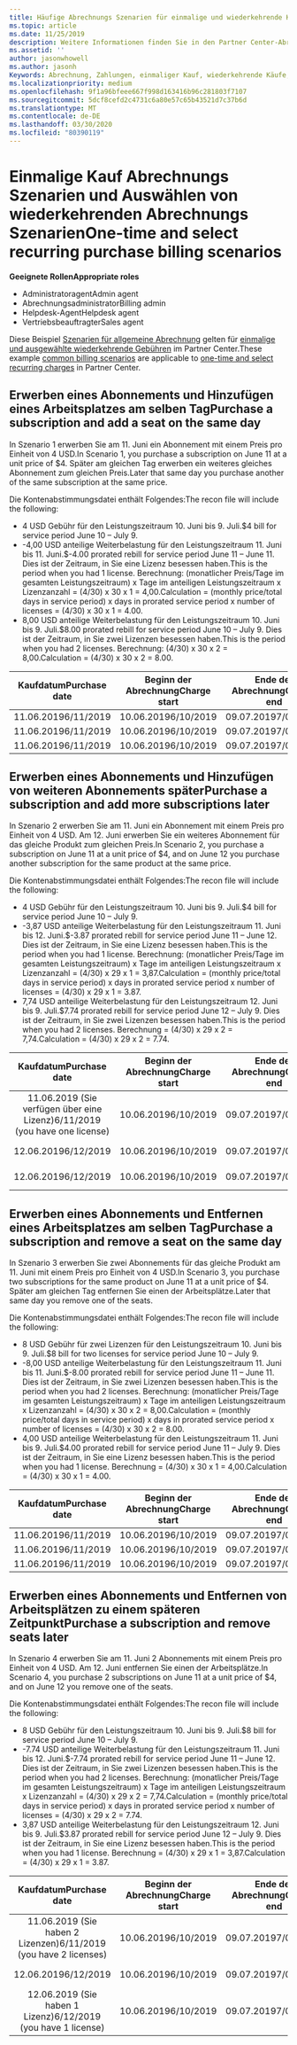 ```yaml
---
title: Häufige Abrechnungs Szenarien für einmalige und wiederkehrende Käufe | Partner Center
ms.topic: article
ms.date: 11/25/2019
description: Weitere Informationen finden Sie in den Partner Center-Abrechnungs Beispielen für einmalige und wiederkehrende Käufe. Wenn Sie Abonnements erwerben, können Sie weitere Abonnements hinzufügen, Arbeitsplätze hinzufügen oder entfernen.
ms.assetid: ''
author: jasonwhowell
ms.author: jasonh
Keywords: Abrechnung, Zahlungen, einmaliger Kauf, wiederkehrende Käufe, Abonnements, Arbeitsplätze
ms.localizationpriority: medium
ms.openlocfilehash: 9f1a96bfeee667f998d163416b96c281803f7107
ms.sourcegitcommit: 5dcf8cefd2c4731c6a80e57c65b43521d7c37b6d
ms.translationtype: MT
ms.contentlocale: de-DE
ms.lasthandoff: 03/30/2020
ms.locfileid: "80390119"
---
```

# <a name="one-time-and-select-recurring-purchase-billing-scenarios"></a><span data-ttu-id="3d397-104">Einmalige Kauf Abrechnungs Szenarien und Auswählen von wiederkehrenden Abrechnungs Szenarien</span><span class="sxs-lookup"><span data-stu-id="3d397-104">One-time and select recurring purchase billing scenarios</span></span>

<span data-ttu-id="3d397-105">**Geeignete Rollen**</span><span class="sxs-lookup"><span data-stu-id="3d397-105">**Appropriate roles**</span></span>

- <span data-ttu-id="3d397-106">Administratoragent</span><span class="sxs-lookup"><span data-stu-id="3d397-106">Admin agent</span></span>
- <span data-ttu-id="3d397-107">Abrechnungsadministrator</span><span class="sxs-lookup"><span data-stu-id="3d397-107">Billing admin</span></span>
- <span data-ttu-id="3d397-108">Helpdesk-Agent</span><span class="sxs-lookup"><span data-stu-id="3d397-108">Helpdesk agent</span></span>
- <span data-ttu-id="3d397-109">Vertriebsbeauftragter</span><span class="sxs-lookup"><span data-stu-id="3d397-109">Sales agent</span></span>

<span data-ttu-id="3d397-110">Diese Beispiel [Szenarien für allgemeine Abrechnung](common-billing-scenarios.md) gelten für [einmalige und ausgewählte wiederkehrende Gebühren](one-time-and-recurring-billing.md) im Partner Center.</span><span class="sxs-lookup"><span data-stu-id="3d397-110">These example [common billing scenarios](common-billing-scenarios.md) are applicable to [one-time and select recurring charges](one-time-and-recurring-billing.md) in Partner Center.</span></span>

## <a name="purchase-a-subscription-and-add-a-seat-on-the-same-day"></a><span data-ttu-id="3d397-111">Erwerben eines Abonnements und Hinzufügen eines Arbeitsplatzes am selben Tag</span><span class="sxs-lookup"><span data-stu-id="3d397-111">Purchase a subscription and add a seat on the same day</span></span>

<span data-ttu-id="3d397-112">In Szenario 1 erwerben Sie am 11. Juni ein Abonnement mit einem Preis pro Einheit von 4 USD.</span><span class="sxs-lookup"><span data-stu-id="3d397-112">In Scenario 1, you purchase a subscription on June 11 at a unit price of $4.</span></span> <span data-ttu-id="3d397-113">Später am gleichen Tag erwerben ein weiteres gleiches Abonnement zum gleichen Preis.</span><span class="sxs-lookup"><span data-stu-id="3d397-113">Later that same day you purchase another of the same subscription at the same price.</span></span>

<span data-ttu-id="3d397-114">Die Kontenabstimmungsdatei enthält Folgendes:</span><span class="sxs-lookup"><span data-stu-id="3d397-114">The recon file will include the following:</span></span>

- <span data-ttu-id="3d397-115">4 USD Gebühr für den Leistungszeitraum 10. Juni bis 9. Juli.</span><span class="sxs-lookup"><span data-stu-id="3d397-115">$4 bill for service period June 10 – July 9.</span></span>
- <span data-ttu-id="3d397-116">-4,00 USD anteilige Weiterbelastung für den Leistungszeitraum 11. Juni bis 11. Juni.</span><span class="sxs-lookup"><span data-stu-id="3d397-116">$-4.00 prorated rebill for service period June 11 – June 11.</span></span> <span data-ttu-id="3d397-117">Dies ist der Zeitraum, in Sie eine Lizenz besessen haben.</span><span class="sxs-lookup"><span data-stu-id="3d397-117">This is the period when you had 1 license.</span></span> <span data-ttu-id="3d397-118">Berechnung: (monatlicher Preis/Tage im gesamten Leistungszeitraum) x Tage im anteiligen Leistungszeitraum x Lizenzanzahl = (4/30) x 30 x 1 = 4,00.</span><span class="sxs-lookup"><span data-stu-id="3d397-118">Calculation = (monthly price/total days in service period) x days in prorated service period x number of licenses = (4/30) x 30 x 1 = 4.00.</span></span>
- <span data-ttu-id="3d397-119">8,00 USD anteilige Weiterbelastung für den Leistungszeitraum 10. Juni bis 9. Juli.</span><span class="sxs-lookup"><span data-stu-id="3d397-119">$8.00 prorated rebill for service period June 10 – July 9.</span></span> <span data-ttu-id="3d397-120">Dies ist der Zeitraum, in Sie zwei Lizenzen besessen haben.</span><span class="sxs-lookup"><span data-stu-id="3d397-120">This is the period when you had 2 licenses.</span></span> <span data-ttu-id="3d397-121">Berechnung: (4/30) x 30 x 2 = 8,00.</span><span class="sxs-lookup"><span data-stu-id="3d397-121">Calculation = (4/30) x 30 x 2 = 8.00.</span></span>

|<span data-ttu-id="3d397-122">**Kaufdatum**</span><span class="sxs-lookup"><span data-stu-id="3d397-122">**Purchase date**</span></span>   |<span data-ttu-id="3d397-123">**Beginn der Abrechnung**</span><span class="sxs-lookup"><span data-stu-id="3d397-123">**Charge start**</span></span> |<span data-ttu-id="3d397-124">**Ende der Abrechnung**</span><span class="sxs-lookup"><span data-stu-id="3d397-124">**Charge end**</span></span>  |<span data-ttu-id="3d397-125">**Preis pro Einheit**</span><span class="sxs-lookup"><span data-stu-id="3d397-125">**Unit price**</span></span>  |<span data-ttu-id="3d397-126">**Anzahl**</span><span class="sxs-lookup"><span data-stu-id="3d397-126">**Quantity**</span></span>  |<span data-ttu-id="3d397-127">**Betrag**</span><span class="sxs-lookup"><span data-stu-id="3d397-127">**Amount**</span></span> |<span data-ttu-id="3d397-128">**Gebührenart**</span><span class="sxs-lookup"><span data-stu-id="3d397-128">**Charge type**</span></span> |
|:------:|:------:|:------:|:------:|:------:|:------:|:-----:|
|<span data-ttu-id="3d397-129">11.06.2019</span><span class="sxs-lookup"><span data-stu-id="3d397-129">6/11/2019</span></span>      |<span data-ttu-id="3d397-130">10.06.2019</span><span class="sxs-lookup"><span data-stu-id="3d397-130">6/10/2019</span></span>   |<span data-ttu-id="3d397-131">09.07.2019</span><span class="sxs-lookup"><span data-stu-id="3d397-131">7/09/2019</span></span>         |<span data-ttu-id="3d397-132">4 USD</span><span class="sxs-lookup"><span data-stu-id="3d397-132">$4</span></span>                |<span data-ttu-id="3d397-133">1</span><span class="sxs-lookup"><span data-stu-id="3d397-133">1</span></span>                 |<span data-ttu-id="3d397-134">4 USD</span><span class="sxs-lookup"><span data-stu-id="3d397-134">$4</span></span>            |<span data-ttu-id="3d397-135">Neu</span><span class="sxs-lookup"><span data-stu-id="3d397-135">New</span></span>         |
|<span data-ttu-id="3d397-136">11.06.2019</span><span class="sxs-lookup"><span data-stu-id="3d397-136">6/11/2019</span></span>     | <span data-ttu-id="3d397-137">10.06.2019</span><span class="sxs-lookup"><span data-stu-id="3d397-137">6/10/2019</span></span>    |<span data-ttu-id="3d397-138">09.07.2019</span><span class="sxs-lookup"><span data-stu-id="3d397-138">7/09/2019</span></span>        |<span data-ttu-id="3d397-139">4 USD</span><span class="sxs-lookup"><span data-stu-id="3d397-139">$4</span></span>        |<span data-ttu-id="3d397-140">1</span><span class="sxs-lookup"><span data-stu-id="3d397-140">1</span></span>        | <span data-ttu-id="3d397-141">-4 USD</span><span class="sxs-lookup"><span data-stu-id="3d397-141">-$4</span></span>       |<span data-ttu-id="3d397-142">addQuantity</span><span class="sxs-lookup"><span data-stu-id="3d397-142">addQuantity</span></span>           |
|<span data-ttu-id="3d397-143">11.06.2019</span><span class="sxs-lookup"><span data-stu-id="3d397-143">6/11/2019</span></span>     | <span data-ttu-id="3d397-144">10.06.2019</span><span class="sxs-lookup"><span data-stu-id="3d397-144">6/10/2019</span></span>    |<span data-ttu-id="3d397-145">09.07.2019</span><span class="sxs-lookup"><span data-stu-id="3d397-145">7/09/2019</span></span>        |<span data-ttu-id="3d397-146">4 USD</span><span class="sxs-lookup"><span data-stu-id="3d397-146">$4</span></span>        | <span data-ttu-id="3d397-147">2</span><span class="sxs-lookup"><span data-stu-id="3d397-147">2</span></span>      |<span data-ttu-id="3d397-148">-8 USD</span><span class="sxs-lookup"><span data-stu-id="3d397-148">$8</span></span>         |<span data-ttu-id="3d397-149">addQuantity</span><span class="sxs-lookup"><span data-stu-id="3d397-149">addQuantity</span></span>           |

## <a name="purchase-a-subscription-and-add-more-subscriptions-later"></a><span data-ttu-id="3d397-150">Erwerben eines Abonnements und Hinzufügen von weiteren Abonnements später</span><span class="sxs-lookup"><span data-stu-id="3d397-150">Purchase a subscription and add more subscriptions later</span></span>

<span data-ttu-id="3d397-151">In Szenario 2 erwerben Sie am 11. Juni ein Abonnement mit einem Preis pro Einheit von 4 USD. Am 12. Juni erwerben Sie ein weiteres Abonnement für das gleiche Produkt zum gleichen Preis.</span><span class="sxs-lookup"><span data-stu-id="3d397-151">In Scenario 2, you purchase a subscription on June 11 at a unit price of $4, and on June 12 you purchase another subscription for the same product at the same price.</span></span>

<span data-ttu-id="3d397-152">Die Kontenabstimmungsdatei enthält Folgendes:</span><span class="sxs-lookup"><span data-stu-id="3d397-152">The recon file will include the following:</span></span>

- <span data-ttu-id="3d397-153">4 USD Gebühr für den Leistungszeitraum 10. Juni bis 9. Juli.</span><span class="sxs-lookup"><span data-stu-id="3d397-153">$4 bill for service period June 10 – July 9.</span></span>
- <span data-ttu-id="3d397-154">-3,87 USD anteilige Weiterbelastung für den Leistungszeitraum 11. Juni bis 12. Juni.</span><span class="sxs-lookup"><span data-stu-id="3d397-154">$-3.87 prorated rebill for service period June 11 – June 12.</span></span> <span data-ttu-id="3d397-155">Dies ist der Zeitraum, in Sie eine Lizenz besessen haben.</span><span class="sxs-lookup"><span data-stu-id="3d397-155">This is the period when you had 1 license.</span></span> <span data-ttu-id="3d397-156">Berechnung: (monatlicher Preis/Tage im gesamten Leistungszeitraum) x Tage im anteiligen Leistungszeitraum x Lizenzanzahl = (4/30) x 29 x 1 = 3,87.</span><span class="sxs-lookup"><span data-stu-id="3d397-156">Calculation = (monthly price/total days in service period) x days in prorated service period x number of licenses = (4/30) x 29 x 1 = 3.87.</span></span>
- <span data-ttu-id="3d397-157">7,74 USD anteilige Weiterbelastung für den Leistungszeitraum 12. Juni bis 9. Juli.</span><span class="sxs-lookup"><span data-stu-id="3d397-157">$7.74 prorated rebill for service period June 12 – July 9.</span></span> <span data-ttu-id="3d397-158">Dies ist der Zeitraum, in Sie zwei Lizenzen besessen haben.</span><span class="sxs-lookup"><span data-stu-id="3d397-158">This is the period when you had 2 licenses.</span></span> <span data-ttu-id="3d397-159">Berechnung = (4/30) x 29 x 2 = 7,74.</span><span class="sxs-lookup"><span data-stu-id="3d397-159">Calculation = (4/30) x 29 x 2 = 7.74.</span></span>

|<span data-ttu-id="3d397-160">**Kaufdatum**</span><span class="sxs-lookup"><span data-stu-id="3d397-160">**Purchase date**</span></span>   |<span data-ttu-id="3d397-161">**Beginn der Abrechnung**</span><span class="sxs-lookup"><span data-stu-id="3d397-161">**Charge start**</span></span> |<span data-ttu-id="3d397-162">**Ende der Abrechnung**</span><span class="sxs-lookup"><span data-stu-id="3d397-162">**Charge end**</span></span>  |<span data-ttu-id="3d397-163">**Preis pro Einheit**</span><span class="sxs-lookup"><span data-stu-id="3d397-163">**Unit price**</span></span>  |<span data-ttu-id="3d397-164">**Anzahl**</span><span class="sxs-lookup"><span data-stu-id="3d397-164">**Quantity**</span></span>  |<span data-ttu-id="3d397-165">**Betrag**</span><span class="sxs-lookup"><span data-stu-id="3d397-165">**Amount**</span></span> |<span data-ttu-id="3d397-166">**Gebührenart**</span><span class="sxs-lookup"><span data-stu-id="3d397-166">**Charge type**</span></span> |
|:------:|:------:|:------:|:------:|:------:|:------:|:-----:|
|<span data-ttu-id="3d397-167">11.06.2019 (Sie verfügen über eine Lizenz)</span><span class="sxs-lookup"><span data-stu-id="3d397-167">6/11/2019 (you have one license)</span></span>     |<span data-ttu-id="3d397-168">10.06.2019</span><span class="sxs-lookup"><span data-stu-id="3d397-168">6/10/2019</span></span>   |<span data-ttu-id="3d397-169">09.07.2019</span><span class="sxs-lookup"><span data-stu-id="3d397-169">7/09/2019</span></span>         |<span data-ttu-id="3d397-170">4 USD</span><span class="sxs-lookup"><span data-stu-id="3d397-170">$4</span></span>         |<span data-ttu-id="3d397-171">1</span><span class="sxs-lookup"><span data-stu-id="3d397-171">1</span></span>        |<span data-ttu-id="3d397-172">4 USD</span><span class="sxs-lookup"><span data-stu-id="3d397-172">$4</span></span>            |<span data-ttu-id="3d397-173">Neu</span><span class="sxs-lookup"><span data-stu-id="3d397-173">New</span></span>         |
|<span data-ttu-id="3d397-174">12.06.2019</span><span class="sxs-lookup"><span data-stu-id="3d397-174">6/12/2019</span></span>     | <span data-ttu-id="3d397-175">10.06.2019</span><span class="sxs-lookup"><span data-stu-id="3d397-175">6/10/2019</span></span>    |<span data-ttu-id="3d397-176">09.07.2019</span><span class="sxs-lookup"><span data-stu-id="3d397-176">7/09/2019</span></span>        |<span data-ttu-id="3d397-177">4 USD</span><span class="sxs-lookup"><span data-stu-id="3d397-177">$4</span></span>        |<span data-ttu-id="3d397-178">1</span><span class="sxs-lookup"><span data-stu-id="3d397-178">1</span></span>        | <span data-ttu-id="3d397-179">-3,87 USD</span><span class="sxs-lookup"><span data-stu-id="3d397-179">-$3.87</span></span>       |<span data-ttu-id="3d397-180">addQuantity</span><span class="sxs-lookup"><span data-stu-id="3d397-180">addQuantity</span></span>           |
|<span data-ttu-id="3d397-181">12.06.2019</span><span class="sxs-lookup"><span data-stu-id="3d397-181">6/12/2019</span></span>     | <span data-ttu-id="3d397-182">10.06.2019</span><span class="sxs-lookup"><span data-stu-id="3d397-182">6/10/2019</span></span>    |<span data-ttu-id="3d397-183">09.07.2019</span><span class="sxs-lookup"><span data-stu-id="3d397-183">7/09/2019</span></span>        |<span data-ttu-id="3d397-184">4 USD</span><span class="sxs-lookup"><span data-stu-id="3d397-184">$4</span></span>        | <span data-ttu-id="3d397-185">2</span><span class="sxs-lookup"><span data-stu-id="3d397-185">2</span></span>      |<span data-ttu-id="3d397-186">7,74 USD</span><span class="sxs-lookup"><span data-stu-id="3d397-186">$7.74</span></span>       |<span data-ttu-id="3d397-187">addQuantity</span><span class="sxs-lookup"><span data-stu-id="3d397-187">addQuantity</span></span>           |

## <a name="purchase-a-subscription-and-remove-a-seat-on-the-same-day"></a><span data-ttu-id="3d397-188">Erwerben eines Abonnements und Entfernen eines Arbeitsplatzes am selben Tag</span><span class="sxs-lookup"><span data-stu-id="3d397-188">Purchase a subscription and remove a seat on the same day</span></span>

<span data-ttu-id="3d397-189">In Szenario 3 erwerben Sie zwei Abonnements für das gleiche Produkt am 11. Juni mit einem Preis pro Einheit von 4 USD.</span><span class="sxs-lookup"><span data-stu-id="3d397-189">In Scenario 3, you purchase two subscriptions for the same product on June 11 at a unit price of $4.</span></span> <span data-ttu-id="3d397-190">Später am gleichen Tag entfernen Sie einen der Arbeitsplätze.</span><span class="sxs-lookup"><span data-stu-id="3d397-190">Later that same day you remove one of the seats.</span></span>  

<span data-ttu-id="3d397-191">Die Kontenabstimmungsdatei enthält Folgendes:</span><span class="sxs-lookup"><span data-stu-id="3d397-191">The recon file will include the following:</span></span>

- <span data-ttu-id="3d397-192">8 USD Gebühr für zwei Lizenzen für den Leistungszeitraum 10. Juni bis 9. Juli.</span><span class="sxs-lookup"><span data-stu-id="3d397-192">$8 bill for two licenses for service period June 10 – July 9.</span></span>
- <span data-ttu-id="3d397-193">-8,00 USD anteilige Weiterbelastung für den Leistungszeitraum 11. Juni bis 11. Juni.</span><span class="sxs-lookup"><span data-stu-id="3d397-193">$-8.00 prorated rebill for service period June 11 – June 11.</span></span> <span data-ttu-id="3d397-194">Dies ist der Zeitraum, in Sie zwei Lizenzen besessen haben.</span><span class="sxs-lookup"><span data-stu-id="3d397-194">This is the period when you had 2 licenses.</span></span> <span data-ttu-id="3d397-195">Berechnung: (monatlicher Preis/Tage im gesamten Leistungszeitraum) x Tage im anteiligen Leistungszeitraum x Lizenzanzahl = (4/30) x 30 x 2 = 8,00.</span><span class="sxs-lookup"><span data-stu-id="3d397-195">Calculation = (monthly price/total days in service period) x days in prorated service period x number of licenses = (4/30) x 30 x 2 = 8.00.</span></span>
- <span data-ttu-id="3d397-196">4,00 USD anteilige Weiterbelastung für den Leistungszeitraum 11. Juni bis 9. Juli.</span><span class="sxs-lookup"><span data-stu-id="3d397-196">$4.00 prorated rebill for service period June 11 – July 9.</span></span> <span data-ttu-id="3d397-197">Dies ist der Zeitraum, in Sie eine Lizenz besessen haben.</span><span class="sxs-lookup"><span data-stu-id="3d397-197">This is the period when you had 1 license.</span></span> <span data-ttu-id="3d397-198">Berechnung = (4/30) x 30 x 1 = 4,00.</span><span class="sxs-lookup"><span data-stu-id="3d397-198">Calculation = (4/30) x 30 x 1 = 4.00.</span></span>

|<span data-ttu-id="3d397-199">**Kaufdatum**</span><span class="sxs-lookup"><span data-stu-id="3d397-199">**Purchase date**</span></span>   |<span data-ttu-id="3d397-200">**Beginn der Abrechnung**</span><span class="sxs-lookup"><span data-stu-id="3d397-200">**Charge start**</span></span> |<span data-ttu-id="3d397-201">**Ende der Abrechnung**</span><span class="sxs-lookup"><span data-stu-id="3d397-201">**Charge end**</span></span>  |<span data-ttu-id="3d397-202">**Preis pro Einheit**</span><span class="sxs-lookup"><span data-stu-id="3d397-202">**Unit price**</span></span>  |<span data-ttu-id="3d397-203">**Anzahl**</span><span class="sxs-lookup"><span data-stu-id="3d397-203">**Quantity**</span></span>  |<span data-ttu-id="3d397-204">**Betrag**</span><span class="sxs-lookup"><span data-stu-id="3d397-204">**Amount**</span></span> |<span data-ttu-id="3d397-205">**Gebührenart**</span><span class="sxs-lookup"><span data-stu-id="3d397-205">**Charge type**</span></span> |
|:------:|:------:|:------:|:------:|:------:|:------:|:-----:|
|<span data-ttu-id="3d397-206">11.06.2019</span><span class="sxs-lookup"><span data-stu-id="3d397-206">6/11/2019</span></span>      |<span data-ttu-id="3d397-207">10.06.2019</span><span class="sxs-lookup"><span data-stu-id="3d397-207">6/10/2019</span></span>   |<span data-ttu-id="3d397-208">09.07.2019</span><span class="sxs-lookup"><span data-stu-id="3d397-208">7/09/2019</span></span>         |<span data-ttu-id="3d397-209">4 USD</span><span class="sxs-lookup"><span data-stu-id="3d397-209">$4</span></span>                |<span data-ttu-id="3d397-210">2</span><span class="sxs-lookup"><span data-stu-id="3d397-210">2</span></span>                 |<span data-ttu-id="3d397-211">-8 USD</span><span class="sxs-lookup"><span data-stu-id="3d397-211">$8</span></span>            |<span data-ttu-id="3d397-212">Neu</span><span class="sxs-lookup"><span data-stu-id="3d397-212">New</span></span>         |
|<span data-ttu-id="3d397-213">11.06.2019</span><span class="sxs-lookup"><span data-stu-id="3d397-213">6/11/2019</span></span>     | <span data-ttu-id="3d397-214">10.06.2019</span><span class="sxs-lookup"><span data-stu-id="3d397-214">6/10/2019</span></span>    |<span data-ttu-id="3d397-215">09.07.2019</span><span class="sxs-lookup"><span data-stu-id="3d397-215">7/09/2019</span></span>        |<span data-ttu-id="3d397-216">4 USD</span><span class="sxs-lookup"><span data-stu-id="3d397-216">$4</span></span>        |<span data-ttu-id="3d397-217">2</span><span class="sxs-lookup"><span data-stu-id="3d397-217">2</span></span>        | <span data-ttu-id="3d397-218">-8 USD</span><span class="sxs-lookup"><span data-stu-id="3d397-218">-$8</span></span>       |<span data-ttu-id="3d397-219">removeQuantity</span><span class="sxs-lookup"><span data-stu-id="3d397-219">removeQuantity</span></span>           |
|<span data-ttu-id="3d397-220">11.06.2019</span><span class="sxs-lookup"><span data-stu-id="3d397-220">6/11/2019</span></span>     | <span data-ttu-id="3d397-221">10.06.2019</span><span class="sxs-lookup"><span data-stu-id="3d397-221">6/10/2019</span></span>    |<span data-ttu-id="3d397-222">09.07.2019</span><span class="sxs-lookup"><span data-stu-id="3d397-222">7/09/2019</span></span>        |<span data-ttu-id="3d397-223">4 USD</span><span class="sxs-lookup"><span data-stu-id="3d397-223">$4</span></span>        | <span data-ttu-id="3d397-224">1</span><span class="sxs-lookup"><span data-stu-id="3d397-224">1</span></span>      |<span data-ttu-id="3d397-225">4 USD</span><span class="sxs-lookup"><span data-stu-id="3d397-225">$4</span></span>         |<span data-ttu-id="3d397-226">removeQuantity</span><span class="sxs-lookup"><span data-stu-id="3d397-226">removeQuantity</span></span>           |

## <a name="purchase-a-subscription-and-remove-seats-later"></a><span data-ttu-id="3d397-227">Erwerben eines Abonnements und Entfernen von Arbeitsplätzen zu einem späteren Zeitpunkt</span><span class="sxs-lookup"><span data-stu-id="3d397-227">Purchase a subscription and remove seats later</span></span>

<span data-ttu-id="3d397-228">In Szenario 4 erwerben Sie am 11. Juni 2 Abonnements mit einem Preis pro Einheit von 4 USD. Am 12. Juni entfernen Sie einen der Arbeitsplätze.</span><span class="sxs-lookup"><span data-stu-id="3d397-228">In Scenario 4, you purchase 2 subscriptions on June 11 at a unit price of $4, and on June 12 you remove one of the seats.</span></span>

<span data-ttu-id="3d397-229">Die Kontenabstimmungsdatei enthält Folgendes:</span><span class="sxs-lookup"><span data-stu-id="3d397-229">The recon file will include the following:</span></span>

- <span data-ttu-id="3d397-230">8 USD Gebühr für den Leistungszeitraum 10. Juni bis 9. Juli.</span><span class="sxs-lookup"><span data-stu-id="3d397-230">$8 bill for service period June 10 – July 9.</span></span>
- <span data-ttu-id="3d397-231">-7.74 USD anteilige Weiterbelastung für den Leistungszeitraum 11. Juni bis 12. Juni.</span><span class="sxs-lookup"><span data-stu-id="3d397-231">$-7.74 prorated rebill for service period June 11 – June 12.</span></span> <span data-ttu-id="3d397-232">Dies ist der Zeitraum, in Sie zwei Lizenzen besessen haben.</span><span class="sxs-lookup"><span data-stu-id="3d397-232">This is the period when you had 2 licenses.</span></span> <span data-ttu-id="3d397-233">Berechnung: (monatlicher Preis/Tage im gesamten Leistungszeitraum) x Tage im anteiligen Leistungszeitraum x Lizenzanzahl = (4/30) x 29 x 2 = 7,74.</span><span class="sxs-lookup"><span data-stu-id="3d397-233">Calculation = (monthly price/total days in service period) x days in prorated service period x number of licenses = (4/30) x 29 x 2 = 7.74.</span></span>
- <span data-ttu-id="3d397-234">3,87 USD anteilige Weiterbelastung für den Leistungszeitraum 12. Juni bis 9. Juli.</span><span class="sxs-lookup"><span data-stu-id="3d397-234">$3.87 prorated rebill for service period June 12 – July 9.</span></span> <span data-ttu-id="3d397-235">Dies ist der Zeitraum, in Sie eine Lizenz besessen haben.</span><span class="sxs-lookup"><span data-stu-id="3d397-235">This is the period when you had 1 license.</span></span> <span data-ttu-id="3d397-236">Berechnung = (4/30) x 29 x 1 = 3,87.</span><span class="sxs-lookup"><span data-stu-id="3d397-236">Calculation = (4/30) x 29 x 1 = 3.87.</span></span>

|<span data-ttu-id="3d397-237">**Kaufdatum**</span><span class="sxs-lookup"><span data-stu-id="3d397-237">**Purchase date**</span></span>   |<span data-ttu-id="3d397-238">**Beginn der Abrechnung**</span><span class="sxs-lookup"><span data-stu-id="3d397-238">**Charge start**</span></span> |<span data-ttu-id="3d397-239">**Ende der Abrechnung**</span><span class="sxs-lookup"><span data-stu-id="3d397-239">**Charge end**</span></span>  |<span data-ttu-id="3d397-240">**Preis pro Einheit**</span><span class="sxs-lookup"><span data-stu-id="3d397-240">**Unit price**</span></span>  |<span data-ttu-id="3d397-241">**Anzahl**</span><span class="sxs-lookup"><span data-stu-id="3d397-241">**Quantity**</span></span>  |<span data-ttu-id="3d397-242">**Betrag**</span><span class="sxs-lookup"><span data-stu-id="3d397-242">**Amount**</span></span> |<span data-ttu-id="3d397-243">**Gebührenart**</span><span class="sxs-lookup"><span data-stu-id="3d397-243">**Charge type**</span></span> |
|:------:|:------:|:------:|:------:|:------:|:------:|:-----:|
|<span data-ttu-id="3d397-244">11.06.2019 (Sie haben 2 Lizenzen)</span><span class="sxs-lookup"><span data-stu-id="3d397-244">6/11/2019 (you have 2 licenses)</span></span>     |<span data-ttu-id="3d397-245">10.06.2019</span><span class="sxs-lookup"><span data-stu-id="3d397-245">6/10/2019</span></span>   |<span data-ttu-id="3d397-246">09.07.2019</span><span class="sxs-lookup"><span data-stu-id="3d397-246">7/09/2019</span></span>         |<span data-ttu-id="3d397-247">4 USD</span><span class="sxs-lookup"><span data-stu-id="3d397-247">$4</span></span>         |<span data-ttu-id="3d397-248">2</span><span class="sxs-lookup"><span data-stu-id="3d397-248">2</span></span>        |<span data-ttu-id="3d397-249">-8 USD</span><span class="sxs-lookup"><span data-stu-id="3d397-249">$8</span></span>       |<span data-ttu-id="3d397-250">Neu</span><span class="sxs-lookup"><span data-stu-id="3d397-250">New</span></span>       |
|<span data-ttu-id="3d397-251">12.06.2019</span><span class="sxs-lookup"><span data-stu-id="3d397-251">6/12/2019</span></span>     | <span data-ttu-id="3d397-252">10.06.2019</span><span class="sxs-lookup"><span data-stu-id="3d397-252">6/10/2019</span></span>    |<span data-ttu-id="3d397-253">09.07.2019</span><span class="sxs-lookup"><span data-stu-id="3d397-253">7/09/2019</span></span>        |<span data-ttu-id="3d397-254">4 USD</span><span class="sxs-lookup"><span data-stu-id="3d397-254">$4</span></span>        |<span data-ttu-id="3d397-255">2</span><span class="sxs-lookup"><span data-stu-id="3d397-255">2</span></span>        | <span data-ttu-id="3d397-256">-7,74 USD</span><span class="sxs-lookup"><span data-stu-id="3d397-256">-$7.74</span></span>       |<span data-ttu-id="3d397-257">removeQuantity</span><span class="sxs-lookup"><span data-stu-id="3d397-257">removeQuantity</span></span>           |
|<span data-ttu-id="3d397-258">12.06.2019 (Sie haben 1 Lizenz)</span><span class="sxs-lookup"><span data-stu-id="3d397-258">6/12/2019 (you have 1 license)</span></span>    | <span data-ttu-id="3d397-259">10.06.2019</span><span class="sxs-lookup"><span data-stu-id="3d397-259">6/10/2019</span></span>    |<span data-ttu-id="3d397-260">09.07.2019</span><span class="sxs-lookup"><span data-stu-id="3d397-260">7/09/2019</span></span>   |<span data-ttu-id="3d397-261">4 USD</span><span class="sxs-lookup"><span data-stu-id="3d397-261">$4</span></span>    |<span data-ttu-id="3d397-262">1</span><span class="sxs-lookup"><span data-stu-id="3d397-262">1</span></span>      |<span data-ttu-id="3d397-263">3,87 USD</span><span class="sxs-lookup"><span data-stu-id="3d397-263">$3.87</span></span>    |<span data-ttu-id="3d397-264">removeQuantity</span><span class="sxs-lookup"><span data-stu-id="3d397-264">removeQuantity</span></span> |

